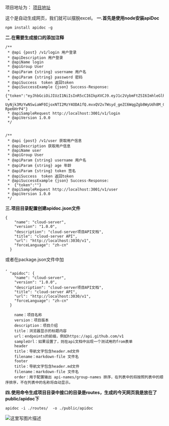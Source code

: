 项目地址为：
[项目地址](https://github.com/harryluo163/cloud-server)

这个是自动生成网页，我们就可以摆脱excel。
**一.首先是使用node安装apiDoc**

```
npm install apidoc -g
```


**二.在需要生成接口的添加注释**

```
/**
 * @api {post} /v1/login 用户登录
 * @apiDescription 用户登录
 * @apiName login
 * @apiGroup User
 * @apiParam {string} username 用户名
 * @apiParam {string} password 密码
 * @apiSuccess  token 返回token
 * @apiSuccessExample {json} Success-Response:
 *  {"token":"eyJhbGciOiJIUzI1NiIsInR5cCI6IkpXVCJ9.eyJ1c2VybmFtZSI6ImhleGlhbmd5dSIsImV4cCI6MT
 * UyNjk3MzYwNSwiaWF0IjoxNTI2MzY4ODA1fQ.mvxQV2v7Wsyd_geZC6WqgZgb8WyUdh8M_G-Rpe6HrP4"}
 * @apiSampleRequest http://localhost:3001/v1/login
 * @apiVersion 1.0.0
 */
```

```

/**
 * @api {post} /v1/user 获取用户信息
 * @apiDescription 获取用户信息
 * @apiName user
 * @apiGroup User
 * @apiParam {string} username 用户名
 * @apiParam {string} age 年龄
 * @apiParam {string} token 签名
 * @apiSuccess  token 返回token
 * @apiSuccessExample {json} Success-Response:
 *  {"token":""}
 * @apiSampleRequest http://localhost:3001/v1/user
 * @apiVersion 1.0.0
 */
```

**三.项目目录配置创建apidoc.json文件**

```
{
    "name": "cloud-server",
    "version": "1.0.0",
    "description": "cloud-server项目API文档",
    "title": "cloud-server API",
    "url": "http://localhost:3030/v1",
    "forceLanguage": "zh-cn"
  }
```
或者在package.json文件中加

```
,
  "apidoc": {
    "name": "cloud-server",
    "version": "1.0.0",
    "description": "cloud-server项目API文档",
    "title": "cloud-server API",
    "url": "http://localhost:3030/v1",
    "forceLanguage": "zh-cn"
  }
```

        name：项目名称
        version：项目版本
        description：项目介绍
        title：浏览器显示的标题内容
        url：endpoints的前缀，例如https://api.github.com/v1
        sampleUrl：如果设置了，则在api文档中出现一个测试用的from表单
        header
        title：导航文字包含header.md文件
        filename：markdown-file 文件名
        footer
        title：导航文字包含header.md文件
        filename：markdown-file 文件名
        order：用于配置输出 api-names/group-names 排序，在列表中的将按照列表中的顺序排序，不在列表中的名称将自动显示。


**四.使用命令生成项目目录中接口的目录是routes，生成的今天网页我是放在了public/apidoc下**

```
apidoc -i ./routes/  -o ./public/apidoc
```

![这里写图片描述](https://img-blog.csdn.net/20180515173758228?watermark/2/text/aHR0cHM6Ly9ibG9nLmNzZG4ubmV0L3EzNTg1OTE0/font/5a6L5L2T/fontsize/400/fill/I0JBQkFCMA==/dissolve/70)
